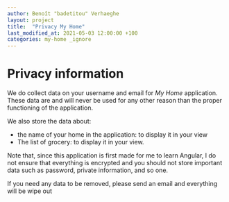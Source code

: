 ```yaml
---
author: Benoît "badetitou" Verhaeghe
layout: project
title:  "Privacy My Home"
last_modified_at: 2021-05-03 12:00:00 +100
categories: my-home _ignore
---
```


# Privacy information

We do collect data on your username and email for *My Home* application.
These data are and will never be used for any other reason than the proper functioning of the application.

We also store the data about:

- the name of your home in the application: to display it in your view
- The list of grocery: to display it in your view.

Note that, since this application is first made for me to learn Angular, I do not ensure that everything is encrypted and you should not store important data such as password, private information, and so one.

If you need any data to be removed, please send an email and everything will be wipe out
